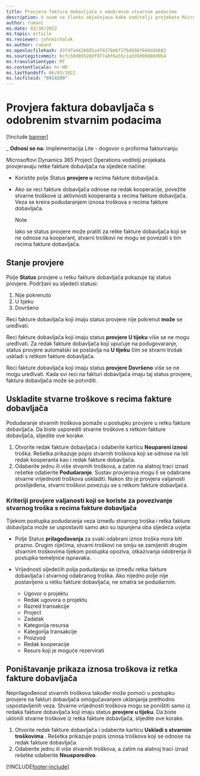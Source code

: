 ```yaml
---
title: Provjera faktura dobavljača s odobrenim stvarnim podacima
description: U ovom se članku objašnjava kako voditelji projekata Microsoft Dynamics 365 Project Operations let's provjeravaju fakture dobavljača sa stvarnim vrijednostima koje su odobrene kao izvođači radova i zabilježenim vremenom te troškovima i materijalima koje su koristili članovi projektnog tima.
author: rumant
ms.date: 03/30/2022
ms.topic: article
ms.reviewer: johnmichalak
ms.author: rumant
ms.openlocfilehash: 43f47a44260d1a47437846f2764b56f680d4b682
ms.sourcegitcommit: 6cfc50d89528df977a8f6a55c1ad39d99800d9b4
ms.translationtype: MT
ms.contentlocale: hr-HR
ms.lasthandoff: 06/03/2022
ms.locfileid: "8914209"
---
```

# <a name="verification-of-vendor-invoices-with-approved-actuals"></a>Provjera faktura dobavljača s odobrenim stvarnim podacima

[!include [banner](../../includes/dataverse-preview.md)]

_ **Odnosi se na:** Implementacija Lite - dogovor o proforma fakturiranju

Microsoftovi Dynamics 365 Project Operations voditelji projekata provjeravaju retke fakture dobavljača na sljedeće načine:

- Koristite polje Status **provjere u** recima fakture dobavljača.
- Ako se reci fakture dobavljača odnose na redak kooperacije, povežite stvarne troškove iz aktivnosti kooperanta s recima fakture dobavljača. Veza se kreira podudaranjem iznosa troškova s recima fakture dobavljača.

    > [!NOTE]
    > Iako se status provjere može pratiti za retke fakture dobavljača koji se ne odnose na kooperant, stvarni troškovi ne mogu se povezati s tim recima fakture dobavljača.

## <a name="verification-status"></a>Stanje provjere

Polje **Status** provjere u retku fakture dobavljača pokazuje taj status provjere. Podržani su sljedeći statusi:

1. Nije pokrenuto
2. U tijeku
3. Dovršeno

Reci fakture dobavljača koji imaju status provjere nije pokrenut **može** se uređivati.

Reci fakture dobavljača koji imaju status **provjere U tijeku** više se ne mogu uređivati. Za redak fakture dobavljača koji upućuje na podugovaranje, status provjere automatski se postavlja na **U tijeku** čim se stvarni trošak uskladi s retkom fakture dobavljača.

Reci fakture dobavljača koji imaju status **provjere Dovršeno** više se ne mogu uređivati. Kada svi reci na fakturi dobavljača imaju taj status provjere, faktura dobavljača može se potvrditi.

## <a name="match-cost-actuals-to-vendor-invoice-lines"></a>Uskladite stvarne troškove s recima fakture dobavljača

Podudaranje stvarnih troškova pomaže u postupku provjere u retku fakture dobavljača. Da biste usporedili stvarne troškove s retkom fakture dobavljača, slijedite ove korake.

1. Otvorite redak fakture dobavljača i odaberite karticu **Neupareni iznosi** troška. Rešetka prikazuje popis stvarnih troškova koji se odnose na isti redak kooperanta kao i redak fakture dobavljača.
2. Odaberite jednu ili više stvarnih troškova, a zatim na alatnoj traci iznad rešetke odaberite **Podudaranje**. Sustav provjerava mogu li se odabrane stvarne vrijednosti troškova uskladiti. Nakon što je provjera valjanosti proslijeđena, stvarni troškovi povezuju se s retkom fakture dobavljača.

### <a name="validation-criteria-that-are-used-to-link-cost-actuals-to-vendor-invoice-lines"></a>Kriteriji provjere valjanosti koji se koriste za povezivanje stvarnog troška s recima fakture dobavljača

Tijekom postupka podudaranja veza između stvarnog troška i retka fakture dobavljača može se uspostaviti samo ako su ispunjena oba sljedeća uvjeta:

- Polje Status **prilagođavanja** za svaki odabrani iznos troška mora biti prazno. Drugim riječima, stvarni troškovi ne smiju se zamijeniti drugim stvarnim troškovima tijekom postupka opoziva, otkazivanja odobrenja ili postupka temeljnice ispravaka.
- Vrijednosti sljedećih polja podudaraju se između retka fakture dobavljača i stvarnog odabranog troška. Ako nijedno polje nije postavljeno u retku fakture dobavljača, ne smatra se podudarnim.

    - Ugovor o projektu
    - Redak ugovora o projektu
    - Razred transakcije
    - Project
    - Zadatak
    - Kategorija resursa
    - Kategorija transakcije
    - Proizvod
    - Redak kooperacije
    - Resurs koji je moguće rezervirati

## <a name="unmatch-cost-actuals-from-a-vendor-invoice-line"></a>Poništavanje prikaza iznosa troškova iz retka fakture dobavljača

Neprilagođenost stvarnih troškova također može pomoći u postupku provjere na fakturi dobavljača omogućavanjem uklanjanja prethodno uspostavljenih veza. Stvarne vrijednosti troškova mogu se poništiti samo iz redaka fakture dobavljača koji imaju status **provjere u tijeku**. Da biste uklonili stvarne troškove iz retka fakture dobavljača, slijedite ove korake.

1. Otvorite redak fakture dobavljača i odaberite karticu **Uskladi s stvarnim troškovima** . Rešetka prikazuje popis iznosa troškova koji se odnose na redak fakture dobavljača.
2. Odaberite jednu ili više stvarnih troškova, a zatim na alatnoj traci iznad rešetke odaberite **Neusporedivo**.

[!INCLUDE[footer-include](../../includes/footer-banner.md)]
